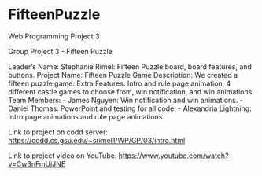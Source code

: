 # FifteenPuzzle
Web Programming Project 3


Group Project 3 - Fifteen Puzzle

Leader’s Name: Stephanie Rimel: Fifteen Puzzle board, board features, and buttons.
Project Name: Fifteen Puzzle Game
Description: We created a fifteen puzzle game.
Extra Features: Intro and rule page animation, 4 different castle games to choose from, win notification, and win animations.
Team Members: 
	- James Nguyen: Win notification and win animations.
	- Daniel Thomas: PowerPoint and testing for all code.
	- Alexandria Lightning: Intro page animations and rule page animations.

Link to project on codd server: https://codd.cs.gsu.edu/~srimel1/WP/GP/03/intro.html

Link to project video on YouTube: https://www.youtube.com/watch?v=Cw3nFmUjJNE
